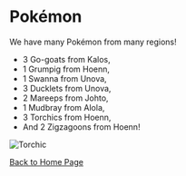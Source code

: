 # Pokémon
We have many Pokémon from many regions!
- 3 Go-goats from Kalos,
- 1 Grumpig from Hoenn,
- 1 Swanna from Unova,
- 3 Ducklets from Unova,
- 2 Mareeps from Johto,
- 1 Mudbray from Alola,
- 3 Torchics from Hoenn,
- And 2 Zigzagoons from Hoenn!

![Torchic](http://static.pokemonpets.com/images/monsters-images-300-300/255-Torchic.png)

[Back to Home Page](https://xink11.github.io/Go-Goat-Petting-Zoo/)

